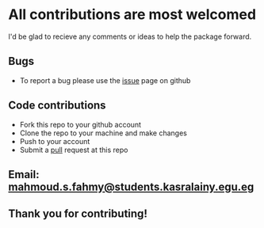 # All contributions are most welcomed

I'd be glad to recieve any comments or ideas to help the package forward.

## Bugs

* To report a bug please use the [issue](https://github.com/MahShaaban/colocr/issues) page on github

## Code contributions

* Fork this repo to your github account
* Clone the repo to your machine and make changes
* Push to your account
* Submit a [pull](https://github.com/MahShaaban/colocr/pulls) request at this repo

## Email: [mahmoud.s.fahmy@students.kasralainy.egu.eg](mahmoud.s.fahmy@students.kasralainy.egu.eg)

## Thank you for contributing!
